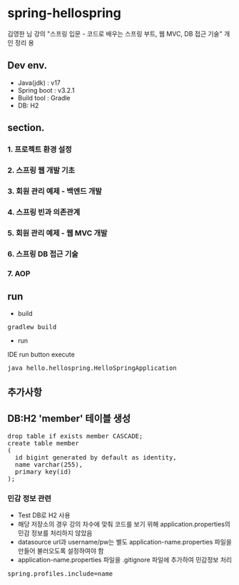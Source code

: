 # spring-hellospring
김영한 님 강의 "스프링 입문 - 코드로 배우는 스프링 부트, 웹 MVC, DB 접근 기술"  개인 정리 용

## Dev env.
- Java(jdk) : v17
- Spring boot : v3.2.1
- Build tool : Gradle
- DB: H2

## section.
### 1. 프로젝트 환경 설정
### 2. 스프링 웹 개발 기초
### 3. 회원 관리 예제 - 백엔드 개발
### 4. 스프링 빈과 의존관계
### 5. 회원 관리 예제 - 웹 MVC 개발
### 6. 스프링 DB 접근 기술
### 7. AOP

## run
- build
<pre>
gradlew build
</pre>
- run
<p>IDE run button execute</p>
<pre>
java hello.hellospring.HelloSpringApplication
</pre>

## 추가사항
## DB:H2 'member' 테이블 생성
<pre>
drop table if exists member CASCADE;
create table member
(
  id bigint generated by default as identity,
  name varchar(255),
  primary key(id)
);
</pre>

### 민감 정보 관련
- Test DB로 H2 사용
- 해당 저장소의 경우 강의 차수에 맞춰 코드를 보기 위해 application.properties의 민감 정보를 처리하지 않았음
- datasource url과 username/pw는 별도 application-name.properties 파일을 만들어 불러오도록 설정하여야 함
- application-name.properties 파일을 .gitignore 파일에 추가하여 민감정보 처리 
<pre>
spring.profiles.include=name
</pre>
